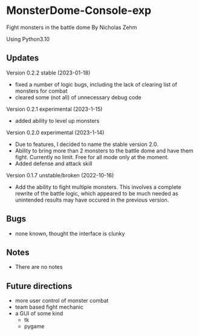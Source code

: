 # MonsterDome-Console-exp
Fight monsters in the battle dome
By Nicholas Zehm

Using Python3.10

## Updates
Version 0.2.2 stable (2023-01-18)
* fixed a number of logic bugs, including the lack of clearing list of
monsters for combat
* cleared some (not all) of unnecessary debug code

Version 0.2.1 experimental (2023-1-15)
* added ability to level up monsters

Version 0.2.0 experimental (2023-1-14)
* Due to features, I decided to name the stable version 2.0.
* Ability to bring more than 2 monsters to the battle dome and have them
fight. Currently no limit. Free for all mode only at the moment.
* Added defense and attack skill

Version 0.1.7 unstable/broken (2022-10-16)
* Add the ability to fight multiple monsters. This involves a complete
rewrite of the battle logic, which appeared to be much needed as 
unintended results may have occured in the previous version.

## Bugs
* none known, thought the interface is clunky

## Notes
* There are no notes

## Future directions
* more user control of monster combat
* team based fight mechanic
* a GUI of some kind
    - tk
    - pygame


